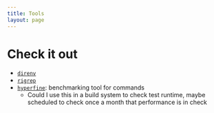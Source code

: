 ```yaml
---
title: Tools
layout: page
---
```

# Check it out
- [`direnv`](https://direnv.net)
- [`rigrep`](https://github.com/BurntSushi/ripgrep)
- [`hyperfine`](https://github.com/sharkdp/hyperfine): benchmarking tool for commands
    - Could I use this in a build system to check test runtime, maybe scheduled to check once a month that performance is in check
